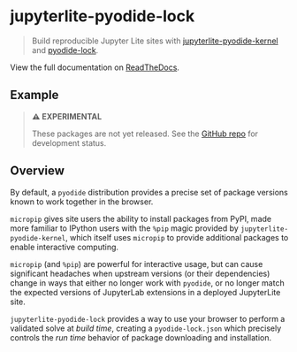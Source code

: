 # jupyterlite-pyodide-lock

> Build reproducible Jupyter Lite sites with [jupyterlite-pyodide-kernel][jlpk]
> and [pyodide-lock][pl].

View the full documentation on [ReadTheDocs][rtfd].

## Example

> **⚠️ EXPERIMENTAL**
>
> These packages are not yet released. See the [GitHub repo][gh] for development
> status.

[gh]: https://github.com/deathbeds/jupyterlite-pyodide-lock


## Overview

By default, a `pyodide` distribution provides a precise set of package versions
known to work together in the browser.

`micropip` gives site users the ability to install packages from PyPI, made more
familiar to IPython users with the `%pip` magic provided by `jupyterlite-pyodide-kernel`,
which itself uses `micropip` to provide additional packages to enable interactive
computing.

`micropip` (and `%pip`) are powerful for interactive usage, but can cause significant
headaches when upstream versions (or their dependencies) change in ways that either
no longer work with `pyodide`, or no longer match the expected versions of JupyterLab
extensions in a deployed JupyterLite site.

`jupyterlite-pyodide-lock` provides a way to use your browser to perform a
validated solve at _build time_, creating a `pyodide-lock.json` which precisely
controls the _run time_ behavior of package downloading and installation.


[jlpk]: https://github.com/jupyterlite/pyodide-kernel
[pl]: https://github.com/pyodide/pyodide-lock
[rtfd]: https://jupyterlite-pyodide-lock.rtfd.org/en/latest

